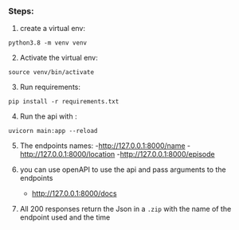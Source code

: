 
### Steps: 
  


1. create a virtual env: 

```python3.8 -m venv venv```

2. Activate the virtual env: 

```source venv/bin/activate```

3. Run requirements:

```pip install -r requirements.txt``` 

4. Run the api with :

```uvicorn main:app --reload``` 

5. The endpoints names: 
   -http://127.0.0.1:8000/name
   -http://127.0.0.1:8000/location
   -http://127.0.0.1:8000/episode

6. you can use openAPI to use the api and pass arguments to the endpoints
    - http://127.0.0.1:8000/docs

7. All 200 responses return the Json in a ```.zip``` with the name of the endpoint used and the time 
